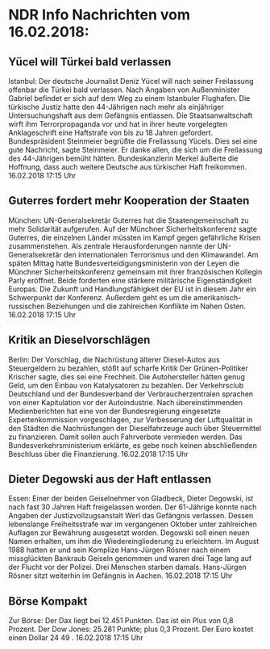 # NDR Info Nachrichten vom 16.02.2018:


## Yücel will Türkei bald verlassen
Istanbul: Der deutsche Journalist Deniz Yücel will nach seiner Freilassung offenbar die Türkei bald verlassen. Nach Angaben von Außenminister Gabriel befindet er sich auf dem Weg zu einem Istanbuler Flughafen. Die türkische Justiz hatte den 44-Jährigen nach mehr als einjähriger Untersuchungshaft aus dem Gefängnis entlassen. Die Staatsanwaltschaft wirft ihm Terrorpropaganda vor und hat in ihrer heute vorgelegten Anklageschrift eine Haftstrafe von bis zu 18 Jahren gefordert. Bundespräsident Steinmeier begrüßte die Freilassung Yücels. Dies sei eine gute Nachricht, sagte Steinmeier. Er danke allen, die sich um die Freilassung des 44-Jährigen bemüht hätten. Bundeskanzlerin Merkel äußerte die Hoffnung, dass auch weitere Deutsche aus türkischer Haft freikommen. 16.02.2018 17:15 Uhr 

## Guterres fordert mehr Kooperation der Staaten
München:	UN-Generalsekretär Guterres hat die Staatengemeinschaft zu mehr Solidarität aufgerufen. Auf der Münchner Sicherheitskonferenz sagte Guterres, die einzelnen Länder müssten im Kampf gegen gefährliche Krisen zusammenstehen. Als zentrale Herausforderungen nannte der UN-Generalsekretär den internationalen Terrorismus und den Klimawandel. Am späten Mittag hatte Bundesverteidigungsministerin von der Leyen die Münchner Sicherheitskonferenz gemeinsam mit ihrer französischen Kollegin Parly eröffnet. Beide forderten eine stärkere militärische Eigenständigkeit Europas. Die Zukunft und Handlungsfähigkeit der EU ist in diesem Jahr ein Schwerpunkt der Konferenz. Außerdem geht es um die amerikanisch-russischen Beziehungen und die zahlreichen Konflikte im Nahen Osten. 16.02.2018 17:15 Uhr 

## Kritik an Dieselvorschlägen
Berlin:         Der Vorschlag, die Nachrüstung älterer Diesel-Autos aus Steuergeldern zu bezahlen, stößt auf scharfe Kritik Der Grünen-Politiker Krischer sagte, dies sei eine Frechheit. Die Autohersteller hätten genug Geld, um den Einbau von Katalysatoren zu bezahlen. Der Verkehrsclub Deutschland und der Bundesverband der Verbraucherzentralen sprachen von einer Kapitulation vor der Autoindustrie. Nach übereinstimmenden Medienberichten hat eine von der Bundesregierung eingesetzte Expertenkommission vorgeschlagen, zur Verbesserung der Luftqualität in den Städten die Nachrüstungen der Dieselfahrzeuge auch über Steuermittel zu finanzieren. Damit sollen auch Fahrverbote vermieden werden. Das Bundesverkehrsministerium erklärte, es gebe noch keinen abschließenden Beschluss über die Finanzierung. 16.02.2018 17:15 Uhr 

## Dieter Degowski aus der Haft entlassen
Essen: Einer der beiden Geiselnehmer von Gladbeck, Dieter Degowski, ist nach fast 30 Jahren Haft freigelassen worden. Der 61-Jährige konnte nach Angaben der Justizvollzugsanstalt Werl das Gefängnis verlassen. Dessen lebenslange Freiheitsstrafe war im vergangenen Oktober unter zahlreichen Auflagen zur Bewährung ausgesetzt worden. Degowski soll einen neuen Namen erhalten, um ihm die Wiedereingliederung zu erleichtern. Im August 1988 hatten er und sein Komplize Hans-Jürgen Rösner nach einem missglückten Bankraub Geiseln genommen und waren drei Tage lang auf der Flucht vor der Polizei. Drei Menschen starben damals. Hans-Jürgen Rösner sitzt weiterhin im Gefängnis in Aachen. 16.02.2018 17:15 Uhr 

## Börse Kompakt
Zur Börse: Der Dax liegt bei  12.451  Punkten. Das ist ein Plus von  0,8  Prozent. Der Dow Jones:  25.281  Punkte; plus  0,3  Prozent. Der Euro kostet einen Dollar  24 49 . 16.02.2018 17:15 Uhr 
